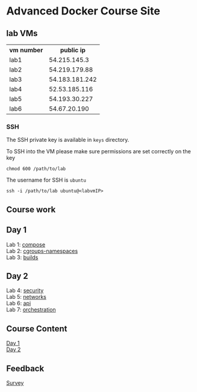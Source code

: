 # Advanced Docker Course Site

## lab VMs
<table>
<tr><th>vm number</th><th>public ip</th></tr>
<tr><td>lab1</td> <td>54.215.145.3</td></tr>
<tr><td>lab2</td> <td>54.219.179.88</td></tr>
<tr><td>lab3</td> <td>54.183.181.242</td></tr>
<tr><td>lab4</td> <td>52.53.185.116</td></tr>
<tr><td>lab5</td> <td>54.193.30.227</td></tr>
<tr><td>lab6</td> <td>54.67.20.190</td></tr>
</table>

### SSH 
The SSH private key is available in `keys` directory. 

To SSH into the VM please make sure permissions are set correctly on the key

```
chmod 600 /path/to/lab
```

The username for SSH is `ubuntu`

```
ssh -i /path/to/lab ubuntu@<labvmIP>

```

## Course work

## Day 1
Lab 1: [compose](labs/1-compose/)  
Lab 2: [cgroups-namespaces](labs/2-cgroups-namespaces/)  
Lab 3: [builds](labs/3-builds/)  

## Day 2
Lab 4: [security](labs/4-security/)  
Lab 5: [networks](labs/5-networks/)  
Lab 6: [api](labs/6-api/)  
Lab 7: [orchestration](labs/7-orchestration/)  


## Course Content
[Day 1](https://www.dropbox.com/s/j6ejnnofymyo5sd/adv-docker-day1.pdf?dl=0)  
[Day 2](https://www.dropbox.com/s/7jwomtui7rdisvo/adv-docker-day2.pdf?dl=0)

## Feedback
[Survey](http://www.metricsthatmatter.com/student/evaluation.asp?k=16324&i=VC00427713)



